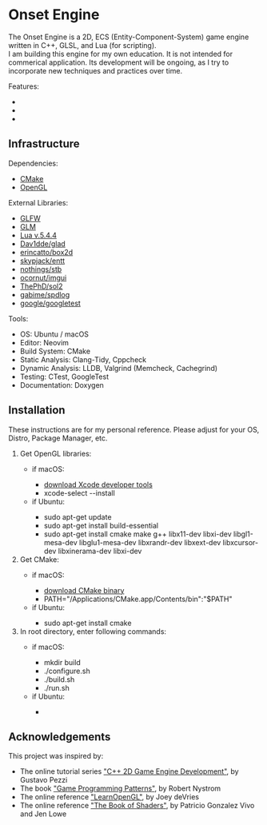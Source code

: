 # Onset Engine

<p>The Onset Engine is a 2D, ECS (Entity-Component-System) game engine written in C++, GLSL, and Lua (for scripting). <br>
I am building this engine for my own education. It is not intended for 
commerical application. Its development will be ongoing, as I try to incorporate 
new techniques and practices over time. 
</p>

<p>Features:
<ul>
    <li> </li>
    <li> </li>
    <li> </li>
</ul>
</p>

## Infrastructure

<p>Dependencies:
<ul>
    <li><a href="https://cmake.org/">CMake</a> </li>
    <li><a href="https://www.opengl.org/">OpenGL</a> </li>
</ul>
</p>

<p>External Libraries:
<ul>
    <li><a href="https://www.glfw.org/">GLFW</a> </li>
    <li><a href="https://www.opengl.org/sdk/libs/GLM/">GLM</a> </li>
    <li><a href="https://www.lua.org/">Lua v.5.4.4</a> </li>
    <li><a href="https://github.com/Dav1dde/glad">Dav1dde/glad</a> </li>
    <li><a href="https://box2d.org/">erincatto/box2d</a> </li>
    <li><a href="https://github.com/skypjack/entt">skypjack/entt</a> </li>
    <li><a href="https://github.com/nothings/stb">nothings/stb</a> </li>
    <li><a href="https://github.com/ocornut/imgui">ocornut/imgui</a> </li>
    <li><a href="https://github.com/ThePhD/sol2">ThePhD/sol2</a> </li>
    <li><a href="https://github.com/gabime/spdlog">gabime/spdlog</a> </li>
    <li><a href="https://github.com/google/googletest">google/googletest</a> </li>
</ul>
</p>

<p>Tools:
<ul>
    <li>OS: Ubuntu / macOS </li>
    <li>Editor: Neovim </li>
    <li>Build System: CMake </li>
    <li>Static Analysis: Clang-Tidy, Cppcheck </li>
    <li>Dynamic Analysis: LLDB, Valgrind (Memcheck, Cachegrind) </li>
    <li>Testing: CTest, GoogleTest </li>
    <li>Documentation: Doxygen </li>
</ul>
</p>

## Installation

<p>These instructions are for my personal reference. Please adjust for your OS, Distro, Package Manager, etc.

<ol>
    <li> Get OpenGL libraries: </li>
        <ul>
            <li>if macOS: </li>
                <ul>
                    <li><a href="https://developer.apple.com/xcode/">download Xcode developer tools</a> </li>
                    <li>xcode-select --install </li>
                </ul>
            <li>if Ubuntu: </li>
                <ul>
                    <li>sudo apt-get update </li>
                    <li>sudo apt-get install build-essential </li>
                    <li>sudo apt-get install cmake make g++ libx11-dev libxi-dev libgl1-mesa-dev libglu1-mesa-dev libxrandr-dev libxext-dev libxcursor-dev libxinerama-dev libxi-dev </li>
                </ul>
        </ul> 
    <li> Get CMake: </li>
        <ul>
            <li>if macOS: </li>
                <ul>
                    <li><a href="https://cmake.org/download/">download CMake binary</a> </li>
                    <li>PATH="/Applications/CMake.app/Contents/bin":"$PATH" </li>
            </ul>
            <li>if Ubuntu: </li>
                <ul>
                    <li>sudo apt-get install cmake </li>
                </ul>
        </ul>
    <li>In root directory, enter following commands: </li>
        <ul>
            <li>if macOS: </li>
                <ul>
                    <li>mkdir build </li>
                    <li>./configure.sh </li>
                    <li>./build.sh </li>
                    <li>./run.sh </li>
                </ul>
            <li>if Ubuntu: </li>
                <ul>
                    <li> </li>
                </ul>
        </ul>
</ol>
</p>

## Acknowledgements

<p>This project was inspired by:<br>
<ul> 
    <li>The online tutorial series <a href="https://pikuma.com/courses">"C++ 2D Game Engine Development"</a>, by Gustavo
    Pezzi </li>
    <li>The book <a href="https://gameprogrammingpatterns.com/">"Game Programming Patterns"</a>, by Robert Nystrom </li>
    <li>The online reference <a href="https://learnopengl.com/">"LearnOpenGL"</a>, by Joey deVries </li>
    <li>The online reference <a href="https://thebookofshaders.com/">"The Book of Shaders"</a>, by Patricio Gonzalez Vivo and Jen Lowe </li>
</ul>
</p>